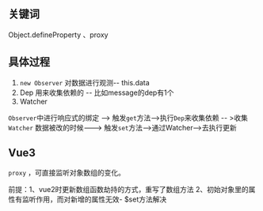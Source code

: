 ## 关键词

Object.defineProperty 、proxy

## 具体过程

1. `new Observer` 对数据进行观测-- this.data
2. Dep 用来收集依赖的 -- 比如message的dep有1个
3. Watcher

`Observer`中进行响应式的绑定 --> 触发`get`方法-->执行`Dep`来收集依赖 -- >收集`Watcher`
数据被改的时候---> 触发`set`方法-->通过Watcher-->去执行更新


## Vue3

`proxy` ，可直接监听对象数组的变化。

前提：1、vue2时更新数组函数劫持的方式，重写了数组方法 2、初始对象里的属性有监听作用，而对新增的属性无效- $set方法解决


